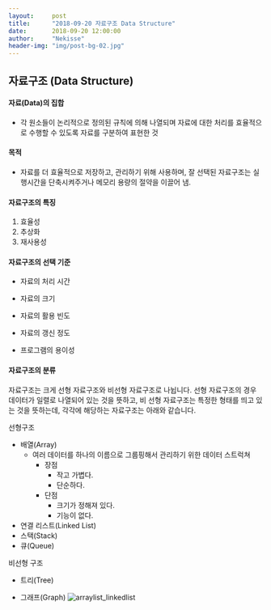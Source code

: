 ```yaml
---
layout:     post
title:      "2018-09-20 자료구조 Data Structure"
date:       2018-09-20 12:00:00
author:     "Nekisse"
header-img: "img/post-bg-02.jpg"
---
```


## 자료구조 (Data Structure)

#### 자료(Data)의 집합
- 각 원소들이 논리적으로 정의된 규칙에 의해  나열되며 자료에 대한 처리를 효율적으로  수행할 수 있도록
  자료를 구분하여 표현한 것
#### 목적
- 자료를 더 효율적으로 저장하고, 관리하기 위해 사용하며, 잘 선택된 자료구조는 실행시간을 단축시켜주거나
  메모리 용량의 절약을 이끌어 냄.

#### 자료구조의 특징
1. 효율성
2. 추상화
3. 재사용성

#### 자료구조의 선택 기준
- 자료의 처리 시간

- 자료의 크기

- 자료의 활용 빈도

- 자료의 갱신 정도

- 프로그램의 용이성

#### 자료구조의 분류

자료구조는 크게 선형 자료구조와 비선형 자료구조로 나뉩니다.
선형 자료구조의 경우 데이터가 일렬로 나열되어 있는 것을 뜻하고,
비 선형 자료구조는 특정한 형태를 띄고 있는 것을 뜻하는데, 각각에 해당하는 자료구조는 아래와 같습니다.



선형구조

- 배열(Array)
  - 여러 데이터를 하나의 이름으로 그룹핑해서 관리하기 위한 데이터 스트럭쳐
    - 장점
      - 작고 가볍다.
      - 단순하다.
    - 단점
      - 크기가 정해져 있다.
      - 기능이 없다.
- 연결 리스트(Linked List)
- 스택(Stack)
- 큐(Queue)



비선형 구조

- 트리(Tree)

- 그래프(Graph)
![arraylist_linkedlist](/Users/nekisse/Documents/gitblog/img/2018-09-20/arraylist_linkedlist.png)




